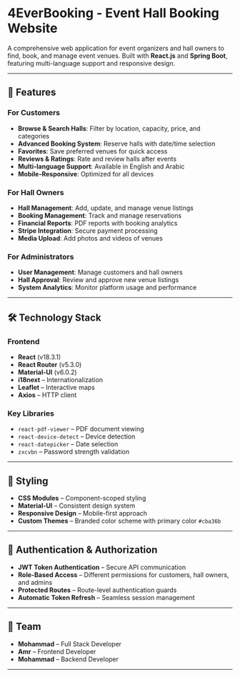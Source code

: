 # 4EverBooking - Event Hall Booking Website

A comprehensive web application for event organizers and hall owners to find, book, and manage event venues. Built with **React.js** and **Spring Boot**, featuring multi-language support and responsive design.

---

## 🌟 Features

### For Customers
- **Browse & Search Halls**: Filter by location, capacity, price, and categories
- **Advanced Booking System**: Reserve halls with date/time selection
- **Favorites**: Save preferred venues for quick access
- **Reviews & Ratings**: Rate and review halls after events
- **Multi-language Support**: Available in English and Arabic
- **Mobile-Responsive**: Optimized for all devices

### For Hall Owners
- **Hall Management**: Add, update, and manage venue listings
- **Booking Management**: Track and manage reservations
- **Financial Reports**: PDF reports with booking analytics
- **Stripe Integration**: Secure payment processing
- **Media Upload**: Add photos and videos of venues

### For Administrators
- **User Management**: Manage customers and hall owners
- **Hall Approval**: Review and approve new venue listings
- **System Analytics**: Monitor platform usage and performance

---

## 🛠️ Technology Stack

### Frontend
- **React** (v18.3.1)
- **React Router** (v5.3.0)
- **Material-UI** (v6.0.2)
- **i18next** – Internationalization
- **Leaflet** – Interactive maps
- **Axios** – HTTP client

### Key Libraries
- `react-pdf-viewer` – PDF document viewing
- `react-device-detect` – Device detection
- `react-datepicker` – Date selection
- `zxcvbn` – Password strength validation

---

## 🎨 Styling
- **CSS Modules** – Component-scoped styling
- **Material-UI** – Consistent design system
- **Responsive Design** – Mobile-first approach
- **Custom Themes** – Branded color scheme with primary color `#cba36b`

---

## 🔐 Authentication & Authorization
- **JWT Token Authentication** – Secure API communication
- **Role-Based Access** – Different permissions for customers, hall owners, and admins
- **Protected Routes** – Route-level authentication guards
- **Automatic Token Refresh** – Seamless session management

---

## 👥 Team
- **Mohammad** – Full Stack Developer  
- **Amr** – Frontend Developer  
- **Mohammad** – Backend Developer  

---
